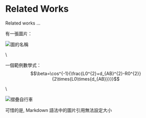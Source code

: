 Related Works
===

Related works ...

有一張圖片：

![圖的名稱][mug]


\

一個範例數學式：$$\beta=\cos^{-1}{\frac{L0^{2}+d_{AB}^{2}-R0^{2}}{2\times{L0\times{d_{AB}}}}}$$

\

![摺疊自行車][gocycle]

可惜的是, Markdown 語法中的圖片引用無法設定大小

[mug]: images/mug.jpg
[gocycle]: https://chiamingyen.github.io/cmsimfly/images/gocycle4.png